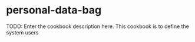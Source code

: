 # personal-data-bag

TODO: Enter the cookbook description here.
This cookbook is to define the system users


